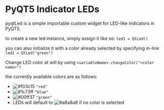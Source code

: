 # PyQT5 Indicator LEDs
pyqtLed is a simple importable custom widget for LED-like indicators in PyQT5.

to create a new led instance, simply assign it like so:
`led1 = QtLed()`

you can also initialize it with a color already selected by specifying in-line
`led1 = QtLed("green")`

Change LED color at will by using
`<variableName>.changeColor("<color name>")`

the currently available colors are as follows:
- ![#f03c15](https://placehold.it/15/f03c15/000000?text=+) `"red"`
- ![#1c73ff](https://placehold.it/15/1c73ff/000000?text=+) `"blue"`
- ![#00ff37](https://placehold.it/15/00ff37/000000?text=+) `"green"`
- LEDs will default to ![#a8a8a8](https://placehold.it/15/a8a8a8/000000?text=+) if no color is selected



